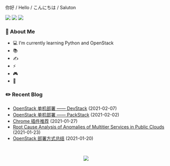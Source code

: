 <p>
    你好 /
    Hello /
    こんにちは /
    Saluton
</div>

<br />

<p>
    <img src="https://komarev.com/ghpvc/?username=jckling&color=brightgreen">
    <img src="https://img.shields.io/github/last-commit/jckling/jckling?style=flat">
    <img src="https://travis-ci.com/jckling/jckling.svg?branch=master">
</p>

### 🎉 About Me

- 💻 I’m currently learning Python and OpenStack
- 📚
- ✍
- ⚡
- 🎮
- 🌈

### ✏️ Recent Blog

<!-- blog starts -->
- [OpenStack 单机部署 —— DevStack](https://jckling.github.io/2021/02/07/OpenStack/OpenStack%20%E5%8D%95%E6%9C%BA%E9%83%A8%E7%BD%B2%20%E2%80%94%E2%80%94%20DevStack/) (2021-02-07)
- [OpenStack 单机部署 —— PackStack](https://jckling.github.io/2021/02/02/OpenStack/OpenStack%20%E5%8D%95%E6%9C%BA%E9%83%A8%E7%BD%B2%20%E2%80%94%E2%80%94%20PackStack/) (2021-02-02)
- [Chrome 插件推荐](https://jckling.github.io/2021/01/27/Other/Chrome%20%E6%8F%92%E4%BB%B6%E6%8E%A8%E8%8D%90/) (2021-01-27)
- [Root Cause Analysis of Anomalies of Multitier Services in Public Clouds](https://jckling.github.io/2021/01/23/Other/Root%20Cause%20Analysis%20of%20Anomalies%20of%20Multitier%20Services%20in%20Public%20Clouds/) (2021-01-23)
- [OpenStack 部署方式总结](https://jckling.github.io/2021/01/20/OpenStack/OpenStack%20%E9%83%A8%E7%BD%B2%E6%96%B9%E5%BC%8F%E6%80%BB%E7%BB%93/) (2021-01-20)
<!-- blog ends -->

<br />

<p align="center">
    <img align="center" src="https://github-readme-stats.vercel.app/api?username=jckling&show_icons=true" />
</p>
